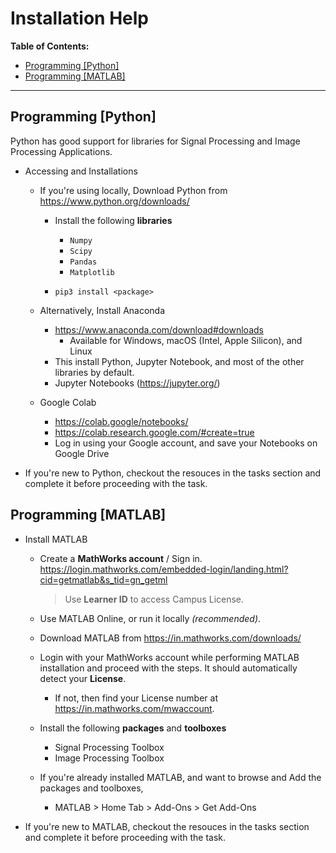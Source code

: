 # Installation Help

**Table of Contents:**

- [Programming [Python]](#programming-python)
- [Programming [MATLAB]](#programming-matlab)

---

## Programming [Python]

Python has good support for libraries for Signal Processing and Image Processing Applications.

- Accessing and Installations
  - If you're using locally, Download Python from https://www.python.org/downloads/
    - Install the following **libraries**
      - `Numpy`
      - `Scipy`
      - `Pandas`
      - `Matplotlib`

    - ```shell
      pip3 install <package>
      ```

  - Alternatively, Install Anaconda
    - https://www.anaconda.com/download#downloads
      - Available for Windows, macOS (Intel, Apple Silicon), and Linux
    - This install Python, Jupyter Notebook, and most of the other libraries by default.
    - Jupyter Notebooks (https://jupyter.org/)

  - Google Colab
    - https://colab.google/notebooks/
    - https://colab.research.google.com/#create=true
    - Log in using your Google account, and save your Notebooks on Google Drive

- If you're new to Python, checkout the resouces in the tasks section and complete it before proceeding with the task.

## Programming [MATLAB]

- Install MATLAB
  - Create a **MathWorks account** / Sign in.
    https://login.mathworks.com/embedded-login/landing.html?cid=getmatlab&s_tid=gn_getml
    > Use **Learner ID** to access Campus License.
  - Use MATLAB Online, or run it locally *(recommended)*.
  - Download MATLAB from https://in.mathworks.com/downloads/
  - Login with your MathWorks account while performing MATLAB installation and proceed with the steps. It should automatically detect your **License**.
    - If not, then find your License number at https://in.mathworks.com/mwaccount.
  - Install the following **packages** and **toolboxes**
    - Signal Processing Toolbox
    - Image Processing Toolbox

  - If you're already installed MATLAB, and want to browse and Add the packages and toolboxes,

    - MATLAB > Home Tab > Add-Ons > Get Add-Ons

- If you're new to MATLAB, checkout the resouces in the tasks section and complete it before proceeding with the task.
